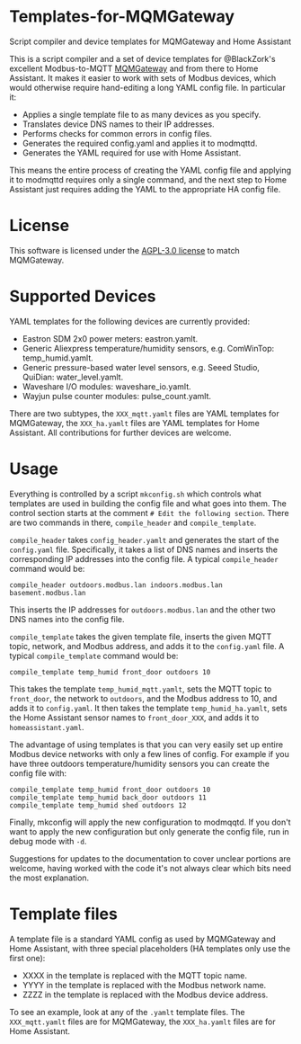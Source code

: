 # Templates-for-MQMGateway
Script compiler and device templates for MQMGateway and Home Assistant

This is a script compiler and a set of device templates for @BlackZork's
excellent Modbus-to-MQTT [MQMGateway](https://github.com/BlackZork/mqmgateway/)
and from there to Home Assistant.  It makes it easier to work with sets of
Modbus devices, which would otherwise require hand-editing a long YAML config
file.  In particular it:

* Applies a single template file to as many devices as you specify.
* Translates device DNS names to their IP addresses.
* Performs checks for common errors in config files.
* Generates the required config.yaml and applies it to modmqttd.
* Generates the YAML required for use with Home Assistant.

This means the entire process of creating the YAML config file and applying it
to modmqttd requires only a single command, and the next step to Home
Assistant just requires adding the YAML to the appropriate HA config file.

# License

This software is licensed under the
[AGPL-3.0 license](https://www.gnu.org/licenses/agpl-3.0.html) to match
MQMGateway.

# Supported Devices

YAML templates for the following devices are currently provided:

- Eastron SDM 2x0 power meters: eastron.yamlt.
- Generic Aliexpress temperature/humidity sensors, e.g. ComWinTop: temp_humid.yamlt.
- Generic pressure-based water level sensors, e.g. Seeed Studio, QuiDian: water_level.yamlt.
- Waveshare I/O modules: waveshare_io.yamlt.
- Wayjun pulse counter modules: pulse_count.yamlt.

There are two subtypes, the `XXX_mqtt.yamlt` files are YAML templates for
MQMGateway, the `XXX_ha.yamlt` files are YAML templates for Home Assistant.
All contributions for further devices are welcome.

# Usage

Everything is controlled by a script `mkconfig.sh` which controls what
templates are used in building the config file and what goes into them.  The
control section starts at the comment `# Edit the following section`.  There
are two commands in there, `compile_header` and `compile_template`.

`compile_header` takes `config_header.yamlt` and generates the start of the
`config.yaml` file.  Specifically, it takes a list of DNS names and inserts
the corresponding IP addresses into the config file.  A typical
`compile_header` command would be:

```
compile_header outdoors.modbus.lan indoors.modbus.lan basement.modbus.lan
```

This inserts the IP addresses for `outdoors.modbus.lan` and the other two DNS
names into the config file.

`compile_template` takes the given template file, inserts the given MQTT
topic, network, and Modbus address, and adds it to the `config.yaml` file.  A
typical `compile_template` command would be:

```
compile_template temp_humid front_door outdoors 10
```

This takes the template `temp_humid_mqtt.yamlt`, sets the MQTT topic to
`front_door`, the network to `outdoors`, and the Modbus address to 10, and
adds it to `config.yaml`.  It then takes the template `temp_humid_ha.yamlt`,
sets the Home Assistant sensor names to `front_door_XXX`, and adds it to
`homeassistant.yaml`.

The advantage of using templates is that you can very easily set up entire
Modbus device networks with only a few lines of config.  For example if you
have three outdoors temperature/humidity sensors you can create the config
file with:

```
compile_template temp_humid front_door outdoors 10
compile_template temp_humid back_door outdoors 11
compile_template temp_humid shed outdoors 12
```

Finally, mkconfig will apply the new configuration to modmqqtd.  If you don't
want to apply the new configuration but only generate the config file, run in
debug mode with `-d`.

Suggestions for updates to the documentation to cover unclear portions are
welcome, having worked with the code it's not always clear which bits need the
most explanation.

# Template files

A template file is a standard YAML config as used by MQMGateway and Home
Assistant, with three special placeholders (HA templates only use the first
one):

- XXXX in the template is replaced with the MQTT topic name.
- YYYY in the template is replaced with the Modbus network name.
- ZZZZ in the template is replaced with the Modbus device address.

To see an example, look at any of the `.yamlt` template files.  The
`XXX_mqtt.yamlt` files are for MQMGateway, the `XXX_ha.yamlt` files are for
Home Assistant.
